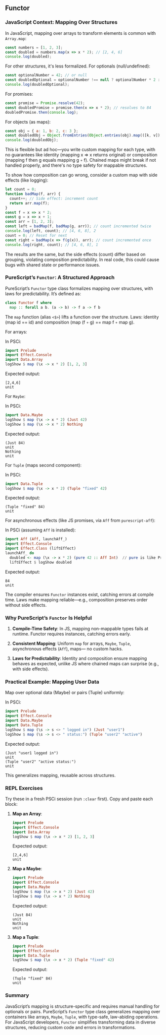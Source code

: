 ## Functor

### JavaScript Context: Mapping Over Structures
In JavaScript, mapping over arrays to transform elements is common with `Array.map`:

```javascript
const numbers = [1, 2, 3];
const doubled = numbers.map(x => x * 2); // [2, 4, 6]
console.log(doubled);
```

For other structures, it's less formalized. For optionals (null/undefined):

```javascript
const optionalNumber = 42; // or null
const doubledOptional = optionalNumber !== null ? optionalNumber * 2 : null; // 84 or null
console.log(doubledOptional);
```

For promises:

```javascript
const promise = Promise.resolve(42);
const doubledPromise = promise.then(x => x * 2); // resolves to 84
doubledPromise.then(console.log);
```

For objects (as maps):

```javascript
const obj = { a: 1, b: 2, c: 3 };
const doubledObj = Object.fromEntries(Object.entries(obj).map(([k, v]) => [k, v * 2])); // { a: 2, b: 4, c: 6 }
console.log(doubledObj);
```

This is flexible but ad hoc—you write custom mapping for each type, with no guarantees like identity (mapping x => x returns original) or composition (mapping f then g equals mapping g ◦ f). Chained maps might break if not handled properly, and there's no type safety for mappable structures.

To show how composition can go wrong, consider a custom map with side effects (like logging):

```javascript
let count = 0;
function badMap(f, arr) {
  count++; // Side effect: increment count
  return arr.map(f);
}
const f = x => x * 2;
const g = x => x + 1;
const arr = [1, 2, 3];
const left = badMap(f, badMap(g, arr)); // count incremented twice
console.log(left, count); // [4, 6, 8], 2
count = 0; // Reset for next
const right = badMap(x => f(g(x)), arr); // count incremented once
console.log(right, count); // [4, 6, 8], 1
```

The results are the same, but the side effects (count) differ based on grouping, violating composition predictability. In real code, this could cause bugs with shared state or performance issues.

### PureScript’s `Functor`: A Structured Approach
PureScript’s `Functor` type class formalizes mapping over structures, with laws for predictability. It’s defined as:

```purescript
class Functor f where
  map :: forall a b. (a -> b) -> f a -> f b
```

The `map` function (alias `<$>`) lifts a function over the structure. Laws: identity (map id == id) and composition (map (f ◦ g) == map f ◦ map g).

For arrays:

In PSCi:

```purescript
import Prelude
import Effect.Console
import Data.Array
logShow $ map (\x -> x * 2) [1, 2, 3]
```

Expected output:
```
[2,4,6]
unit
```

For `Maybe`:

In PSCi:

```purescript
import Data.Maybe
logShow $ map (\x -> x * 2) (Just 42)
logShow $ map (\x -> x * 2) Nothing
```

Expected output:
```
(Just 84)
unit
Nothing
unit
```

For `Tuple` (maps second component):

In PSCi:

```purescript
import Data.Tuple
logShow $ map (\x -> x * 2) (Tuple "fixed" 42)
```

Expected output:
```
(Tuple "fixed" 84)
unit
```

For asynchronous effects (like JS promises, via `Aff` from `purescript-aff`):

In PSCi (assuming `Aff` is installed):

```purescript
import Aff (Aff, launchAff_)
import Effect.Console
import Effect.Class (liftEffect)
launchAff_ do
  doubled <- map (\x -> x * 2) (pure 42 :: Aff Int)  // pure is like Promise.resolve
  liftEffect $ logShow doubled
```

Expected output:
```
84
unit
```

The compiler ensures `Functor` instances exist, catching errors at compile time. Laws make mapping reliable—e.g., composition preserves order without side effects.

### Why PureScript’s `Functor` Is Helpful
1. **Compile-Time Safety**: In JS, mapping non-mappable types fails at runtime. Functor requires instances, catching errors early.

2. **Consistent Mapping**: Uniform `map` for arrays, `Maybe`, `Tuple`, asynchronous effects (`Aff`), maps— no custom hacks.

3. **Laws for Predictability**: Identity and composition ensure mapping behaves as expected, unlike JS where chained maps can surprise (e.g., with side effects).

### Practical Example: Mapping User Data
Map over optional data (Maybe) or pairs (Tuple) uniformly:

In PSCi:

```purescript
import Prelude
import Effect.Console
import Data.Maybe
import Data.Tuple
logShow $ map (\s -> s <> " logged in") (Just "user1")
logShow $ map (\s -> s <> " status:") (Tuple "user2" "active")
```

Expected output:
```
(Just "user1 logged in")
unit
(Tuple "user2" "active status:")
unit
```

This generalizes mapping, reusable across structures.

### REPL Exercises
Try these in a fresh PSCi session (run `:clear` first). Copy and paste each block:

1. **Map an Array**:
   ```purescript
   import Prelude
   import Effect.Console
   import Data.Array
   logShow $ map (\x -> x * 2) [1, 2, 3]
   ```
   Expected output:
   ```
   [2,4,6]
   unit
   ```

2. **Map a Maybe**:
   ```purescript
   import Prelude
   import Effect.Console
   import Data.Maybe
   logShow $ map (\x -> x * 2) (Just 42)
   logShow $ map (\x -> x * 2) Nothing
   ```
   Expected output:
   ```
   (Just 84)
   unit
   Nothing
   unit
   ```

3. **Map a Tuple**:
   ```purescript
   import Prelude
   import Effect.Console
   import Data.Tuple
   logShow $ map (\x -> x * 2) (Tuple "fixed" 42)
   ```
   Expected output:
   ```
   (Tuple "fixed" 84)
   unit
   ```

### Summary
JavaScript’s mapping is structure-specific and requires manual handling for optionals or pairs. PureScript’s `Functor` type class generalizes mapping over containers like arrays, `Maybe`, `Tuple`, with type-safe, law-abiding operations. For JavaScript developers, `Functor` simplifies transforming data in diverse structures, reducing custom code and errors in transformations.


